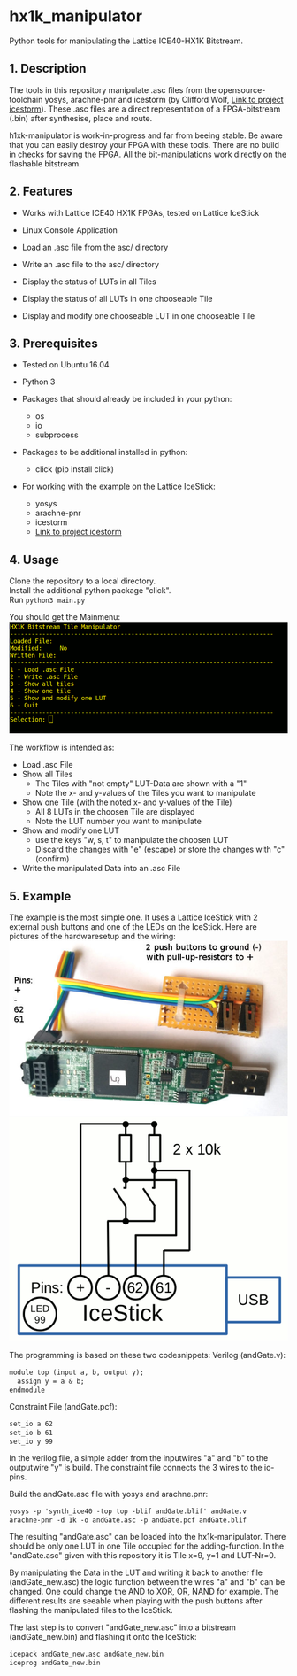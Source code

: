 # hx1k_manipulator
Python tools for manipulating the Lattice ICE40-HX1K Bitstream.
## 1. Description
The tools in this repository manipulate .asc files from the opensource-toolchain yosys, arachne-pnr and icestorm (by Clifford Wolf, [Link to project icestorm](http://www.clifford.at/icestorm)). These .asc files are a direct representation of a FPGA-bitstream (.bin) after synthesise, place and route. 

h1xk-manipulator is work-in-progress and far from beeing stable. Be aware that you can easily destroy your FPGA with these tools. There are no build in checks for saving the FPGA. All the bit-manipulations work directly on the flashable bitstream.

## 2. Features
* Works with Lattice ICE40 HX1K FPGAs, tested on Lattice IceStick
* Linux Console Application

* Load an .asc file from the asc/ directory
* Write an .asc file to the asc/ directory
* Display the status of LUTs in all Tiles
* Display the status of all LUTs in one chooseable Tile
* Display and modify one chooseable LUT in one chooseable Tile


## 3. Prerequisites
* Tested on Ubuntu 16.04.

* Python 3

* Packages that should already be included in your python: 
  * os
  * io
  * subprocess

* Packages to be additional installed in python: 
  * click (pip install click)

* For working with the example on the Lattice IceStick: 
  * yosys
  * arachne-pnr
  * icestorm
  * [Link to project icestorm](http://www.clifford.at/icestorm)
 
## 4. Usage

Clone the repository to a local directory.  
Install the additional python package "click".  
Run ``` python3 main.py ```

You should get the Mainmenu:
![](pics/menu.gif)

The workflow is intended as:

* Load .asc File
* Show all Tiles
  * The Tiles with "not empty" LUT-Data are shown with a "1"
  * Note the x- and y-values of the Tiles you want to manipulate
* Show one Tile (with the noted x- and y-values of the Tile)
  * All 8 LUTs in the choosen Tile are displayed
  * Note the LUT number you want to manipulate
* Show and modify one LUT
  * use the keys "w, s, t" to manipulate the choosen LUT
  * Discard the changes with "e" (escape) or store the changes with "c" (confirm)
* Write the manipulated Data into an .asc File

## 5. Example

The example is the most simple one. It uses a Lattice IceStick with 2 external push buttons and one of the LEDs on the IceStick. Here are pictures of the hardwaresetup and the wiring:
![](pics/icestick.jpg)
![](pics/wiring.gif)

The programming is based on these two codesnippets:
Verilog (andGate.v):
```
module top (input a, b, output y);
  assign y = a & b;
endmodule
```
Constraint File (andGate.pcf):
```
set_io a 62
set_io b 61
set_io y 99
```

In the verilog file, a simple adder from the inputwires "a" and "b" to the outputwire "y" is build.
The constraint file connects the 3 wires to the io-pins.

Build the andGate.asc file with yosys and arachne.pnr:

```
yosys -p 'synth_ice40 -top top -blif andGate.blif' andGate.v
arachne-pnr -d 1k -o andGate.asc -p andGate.pcf andGate.blif
```

The resulting "andGate.asc" can be loaded into the hx1k-manipulator. There should be only one LUT in one Tile occupied for the adding-function. In the "andGate.asc" given with this repository it is Tile x=9, y=1 and LUT-Nr=0.

By manipulating the Data in the LUT and writing it back to another file (andGate_new.asc) the logic function between the wires "a" and "b" can be changed. One could change the AND to XOR, OR, NAND for example. The different results are seeable when playing with the push buttons after flashing the manipulated files to the IceStick.

The last step is to convert "andGate_new.asc" into a bitstream (andGate_new.bin) and flashing it onto the IceStick:
```
icepack andGate_new.asc andGate_new.bin
iceprog andGate_new.bin
```
 




